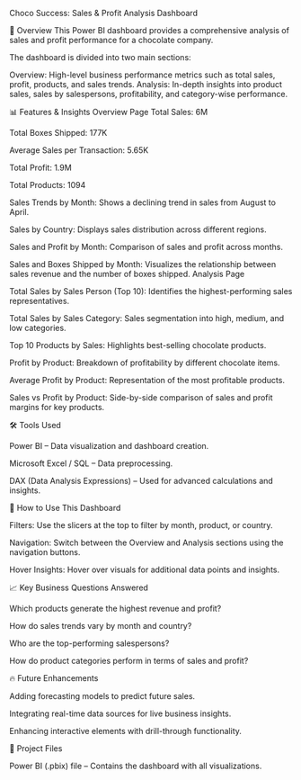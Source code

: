 Choco Success: Sales & Profit Analysis Dashboard

📌 Overview
This Power BI dashboard provides a comprehensive analysis of sales and profit performance for a chocolate company.

The dashboard is divided into two main sections:

Overview: High-level business performance metrics such as total sales, profit, products, and sales trends.
Analysis: In-depth insights into product sales, sales by salespersons, profitability, and category-wise performance.

📊 Features & Insights
Overview Page
Total Sales: 6M


Total Boxes Shipped: 177K

Average Sales per Transaction: 5.65K

Total Profit: 1.9M

Total Products: 1094

Sales Trends by Month: Shows a declining trend in sales from August to April.

Sales by Country: Displays sales distribution across different regions.

Sales and Profit by Month: Comparison of sales and profit across months.

Sales and Boxes Shipped by Month: Visualizes the relationship between sales revenue and the number of boxes shipped.
Analysis Page

Total Sales by Sales Person (Top 10): Identifies the highest-performing sales representatives.

Total Sales by Sales Category: Sales segmentation into high, medium, and low categories.

Top 10 Products by Sales: Highlights best-selling chocolate products.

Profit by Product: Breakdown of profitability by different chocolate items.

Average Profit by Product: Representation of the most profitable products.

Sales vs Profit by Product: Side-by-side comparison of sales and profit margins for key products.

🛠️ Tools Used

Power BI – Data visualization and dashboard creation.

Microsoft Excel / SQL – Data preprocessing.

DAX (Data Analysis Expressions) – Used for advanced calculations and insights.

📌 How to Use This Dashboard

Filters: Use the slicers at the top to filter by month, product, or country.

Navigation: Switch between the Overview and Analysis sections using the navigation buttons.

Hover Insights: Hover over visuals for additional data points and insights.

📈 Key Business Questions Answered

Which products generate the highest revenue and profit?

How do sales trends vary by month and country?

Who are the top-performing salespersons?

How do product categories perform in terms of sales and profit?

🔥 Future Enhancements

Adding forecasting models to predict future sales.

Integrating real-time data sources for live business insights.

Enhancing interactive elements with drill-through functionality.

📎 Project Files

Power BI (.pbix) file – Contains the dashboard with all visualizations.
